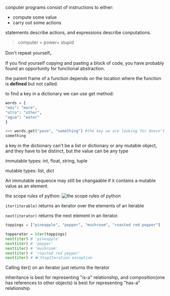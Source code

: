 
conputer programs consist of instructions to either:
* compute some value
* carry out some actions

statements describe actions, and expressions describe conputations.

> computer = power+ stupid

Don't repeat yourself。

If you find yourself copying and pasting a block of code, you have probably found an opportunity for functional abstraction.

the parent frame of a function depends on the location where the function is **defined** but not called.

to find a key in a dictionary we can use get method:
```python
words = {
"más": "more",
"otro": "other",
"agua": "water"
}

>>> words.get("pavo", "something") #the key we are looking for doesn't exist, we got the second argument
something
```

a key in the dictionary can't be a list or dictionary or any mutable object, and they have to be distinct, but the value can be any type

immutable types: int, float, string, tuple

mutable types: list, dict

An immutable sequence may still be changaable if it contains a mutable value as an element.

the scope rules of python:
![the scope rules of python](https://raw.githubusercontent.com/shelinfff/picpool/main/python_scope_rules.png)

`iter(iterable)` returns an iterator over the elements of an iterable

`next(iterator)` returns the next element in an iterator.

```python
toppings = ["pineapple", "pepper", "mushroom", "roasted red pepper"]

topperator = iter(toppings)
next(iter) # 'pineapple'
next(iter) # 'pepper'
next(iter) # 'mushroom'
next(iter) # 'roasted red pepper'
next(iter) # ❌ StopIteration exception
```

Calling iter() on an iterator just returns the iterator

inheritance is best for representing "is-a" relationship, and composition(one has references to other objects) is best for representing "has-a" relationship